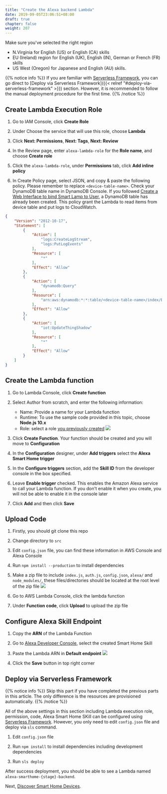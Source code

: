 ```yaml
---
title: "Create the Alexa backend Lambda"
date: 2019-09-05T23:06:51+08:00
draft: true
chapter: false
weight: 207
---
```



Make sure you've selected the right region

* N.Virginia for English (US) or English (CA) skills
* EU (Ireland) region for English (UK), English (IN), German or French (FR) skills
* US West (Oregon) for Japanese and English (AU) skills.

{{% notice info %}}
If you are familiar with [Serverless Framework](https://serverless.com/), you can 
go direct to [Deploy via Serverless Framework]({{< relref "#deploy-via-serverless-framework" >}})
section. However, it is recommended to follow the manual deployment procedure
for the first time.
{{% /notice %}}


## Create Lambda Execution Role

1. Go to IAM Console, click **Create Role**

1. Under Choose the service that will use this role, choose **Lambda**

1. Click **Next: Permissions**, **Next: Tags**, **Next: Review**

1. In the Review page, enter `alexa-lambda-role` for the **Role name**, and choose **Create role**

1. Click the `alexa-lambda-role`, under **Permissions** tab, click **Add inline policy**

1. In Create Policy page, select JSON, and copy & paste the following policy. Please remember to 
replace `<device-table-name>`. Check your DynamoDB table name in DynamoDB 
Console. If you followed [Create a Web Interface to bind Smart Lamp to User](https://github.com/lab798/aws-alexa-workshop-ui),
a DynamoDB table has already been created. This policy grant the Lambda to read items from device table and put logs 
to CloudWatch.

```json
{
    "Version": "2012-10-17",
    "Statement": [
        {
            "Action": [
                "logs:CreateLogStream",
                "logs:PutLogEvents"
            ],
            "Resource": [
                "*"
            ],
            "Effect": "Allow"
        },
        {
            "Action": [
                "dynamodb:Query"
            ],
            "Resource": [
                "arn:aws:dynamodb:*:*:table/<device-table-name>/index/ByUsernameThingName"
            ],
            "Effect": "Allow"
        },
        {
            "Action": [
                "iot:UpdateThingShadow"
            ],
            "Resource": [
                "*"
            ],
            "Effect": "Allow"
        }
    ]
}
```

## Create the Lambda function

1. Go to Lambda Console, click **Create function**

1. Select Author from scratch, and enter the following information:
    - Name: Provide a name for your Lambda function
    - Runtime: To use the sample code provided in this topic, choose **Node.js 10.x**
    - Role: select a role [you previously created](#create-lambda-execution-role)
    ![](/images/smart-home/create-lambda-1.png)

1. Click **Create Function**. Your function should be created and you will move to **Configuration**

1. In the **Configuration** designer, under **Add triggers** select the **Alexa Smart Home trigger**

1. In the **Configure triggers** section, add the **Skill ID** from the developer console in the box specified. 

1. Leave **Enable trigger** checked. This enables the Amazon Alexa service to call your Lambda 
function. If you don't enable it when you create, you will not be able to enable it in the console 
later

1. Click **Add** and then click **Save**

## Upload Code
1. Firstly, you should git clone this repo

1. Change directory to `src`

1. Edit `config.json` file, you can find these information in AWS Console and Alexa 
Console

1. Run `npm install --production` to install dependencies

1. Make a zip file to include `index.js`, `auth.js`, `config.json`, `alexa/` and `node_modules/`,
these files/directories should be located at the root level of the zip file
![](/images/smart-home/lambda-file-structure.png)

1. Go to AWS Lambda Console, click the lambda function

1. Under **Function code**, click **Upload** to upload the zip file

## Configure Alexa Skill Endpoint

1. Copy the **ARN** of the Lambda Function

1. Go to [Alexa Developer Console](https://developer.amazon.com/alexa/console/ask), select
the created Smart Home Skill

1. Paste the Lambda ARN in **Default endpoint**
    ![](/images/smart-home/alexa-lambda-arn.png)

1. Click the **Save** button in top right corner



## Deploy via Serverless Framework

{{% notice info %}}
Skip this part if you have completed the previous parts in this article. The only difference
is the resources are provisioned automatically.
{{% /notice %}}

All of the above settings in this section including Lambda execution role, permission, code, 
Alexa Smart Home SKill can be configured using [Serverless Framework](https://serverless.com/). 
However, you only need to edit `config.json` file and deploy via `sls` command.

1. Edit `config.json` file

1. Run `npm install` to install dependencies including development dependencies

1. Run `sls deploy`

After success deployment, you should be able to see a Lambda named 
`alexa-smarthome-{stage}-backend`.


Next, [Discover Smart Home Devices](./device-discovery.md).
